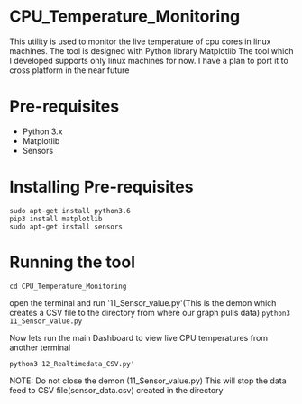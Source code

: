 # CPU_Temperature_Monitoring
This utility is used to monitor the live temperature of cpu cores in linux machines. The tool is designed with Python library Matplotlib
The tool which I developed supports only linux machines for now. I have a plan to port it to cross platform in the near future

# Pre-requisites
* Python 3.x
* Matplotlib
* Sensors

# Installing Pre-requisites

```
sudo apt-get install python3.6
pip3 install matplotlib
sudo apt-get install sensors
```

# Running the tool

```git clone https://github.com/sundararajan93/CPU_Temperature_Monitoring
cd CPU_Temperature_Monitoring
```

open the terminal and run '11_Sensor_value.py'(This is the demon which creates a CSV file to the directory from where 
our graph pulls data)
```python3 11_Sensor_value.py```

Now lets run the main Dashboard to view live CPU temperatures from another terminal

```python3 12_Realtimedata_CSV.py'```

NOTE: Do not close the demon (11_Sensor_value.py)
This will stop the data feed to CSV file(sensor_data.csv) created in the directory
